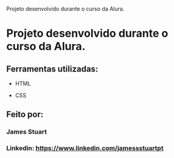 Projeto desenvolvido durante o curso da Alura.

# Projeto desenvolvido durante o curso da Alura.

## Ferramentas utilizadas:

* HTML

* CSS


## Feito por:
### James Stuart

### Linkedin: https://www.linkedin.com/jamessstuartpt
